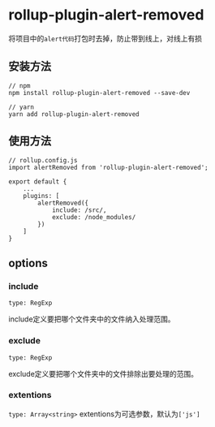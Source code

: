 # rollup-plugin-alert-removed
将项目中的`alert代码`打包时去掉，防止带到线上，对线上有损

## 安装方法

```
// npm
npm install rollup-plugin-alert-removed --save-dev

// yarn
yarn add rollup-plugin-alert-removed

```

## 使用方法

```
// rollup.config.js
import alertRemoved from 'rollup-plugin-alert-removed';

export default {
    ...
    plugins: [
        alertRemoved({
            include: /src/,
            exclude: /node_modules/
        })
    ]
}

```

## options

### include
`type: RegExp`

include定义要把哪个文件夹中的文件纳入处理范围。

### exclude
`type: RegExp`

exclude定义要把哪个文件夹中的文件排除出要处理的范围。

### extentions
`type: Array<string>`
extentions为可选参数，默认为`['js']`


